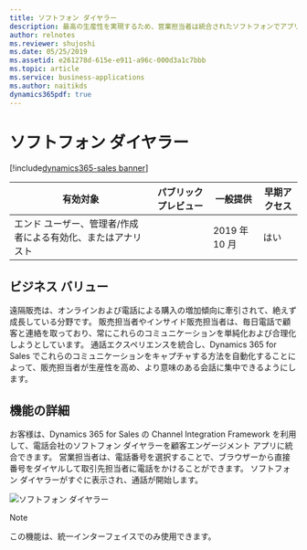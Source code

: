 ```yaml
---
title: ソフトフォン ダイヤラー
description: 最高の生産性を実現するため、営業担当者は統合されたソフトフォンでアプリケーション内から直接番号をすばやくダイヤルできます。
author: relnotes
ms.reviewer: shujoshi
ms.date: 05/25/2019
ms.assetid: e261278d-615e-e911-a96c-000d3a1c7bbb
ms.topic: article
ms.service: business-applications
ms.author: naitikds
dynamics365pdf: true
---
```

# ソフトフォン ダイヤラー
[!include[dynamics365-sales banner](../includes/dynamics365-sales.md)]

| 有効対象    |  パブリック プレビュー | 一般提供 | 早期アクセス |
| ---------- | ---------- |---------- |---------- |
|エンド ユーザー、管理者/作成者による有効化、またはアナリスト|| 2019 年 10 月|はい |


## ビジネス バリュー
<!-- bv start -->
遠隔販売は、オンラインおよび電話による購入の増加傾向に牽引されて、絶えず成長している分野です。 販売担当者やインサイド販売担当者は、毎日電話で顧客と連絡を取っており、常にこれらのコミュニケーションを単純化および合理化しようとしています。 通話エクスペリエンスを統合し、Dynamics 365 for Sales でこれらのコミュニケーションをキャプチャする方法を自動化することによって、販売担当者が生産性を高め、より意味のある会話に集中できるようにします。
<!-- bv end -->



## 機能の詳細
<!--feature detail start -->
お客様は、Dynamics 365 for Sales の Channel Integration Framework を利用して、電話会社のソフトフォン ダイヤラーを顧客エンゲージメント アプリに統合できます。 営業担当者は、電話番号を選択することで、ブラウザーから直接番号をダイヤルして取引先担当者に電話をかけることができます。 ソフトフォン ダイヤラーがすぐに表示され、通話が開始します。
<!--feature detail end -->

![ソフトフォン ダイヤラー](media/softphone.jpg "ソフトフォン ダイヤラー")
<!-- Picture 1 -->


> [!NOTE]
> この機能は、統一インターフェイスでのみ使用できます。


